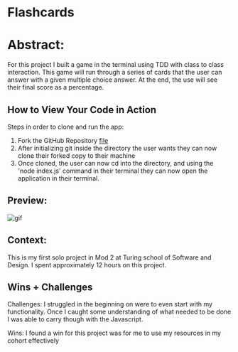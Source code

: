 # Flashcards

# Abstract:

For this project I built a game in the terminal using TDD with class to class interaction. This game will run through a series of cards that the user can answer with a given multiple choice answer. At the end, the use will see their final score as a percentage.

## How to View Your Code in Action

  Steps in order to clone and run the app:

  1. Fork the GitHub Repository [file](https://github.com/cadechaney/flashcards)
  2. After initializing git inside the directory the user wants they can now clone their forked copy to their machine
  3. Once cloned, the user can now cd into the directory, and using the 'node index.js' command in their terminal they can now open the application in their terminal.

## Preview:

![gif](https://media.giphy.com/media/v1.Y2lkPTc5MGI3NjExNzFhZjM3M2ViY2U3Mjg2YTBjYjgxZjE5YTE2ZDUzNjY2YTZmZThiNSZjdD1n/az3IHbk1rMI1Weiayd/giphy.gif)


## Context:

This is my first solo project in Mod 2 at Turing school of Software and Design. I spent approximately 12 hours on this project.

## Wins + Challenges

Challenges: I struggled in the beginning on were to even start with my functionality. Once I caught some understanding of what needed to be done I was able to carry though with the Javascript.

Wins: I found a win for this project was for me to use my resources in my cohort effectively 

